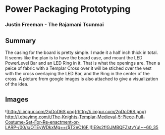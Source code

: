# Power Packaging Prototyping #
### Justin Freeman - The Rajamani Tsunmai ###



## Summary ##

The casing for the board is pretty simple.  I made it a half inch thick in total.
It seems like the plan is to have the board case, and mount the LED PowerLevel Bar
and an LED Ring in it.  That is what the openings are. Then a peice of fabric with a Templar
Cross over it will be stiched over the vest with the cross overlaying the LED Bar, and the Ring
in the center of the cross. A picture from google images is also attached to give a
visualization of the idea.

## Images ##

![http://i.imgur.com/2pDoD6S.png](http://i.imgur.com/2pDoD6S.png)
http://i.ebayimg.com/t/The-Knights-Templar-Medieval-5-Piece-Full-Costume-Set-For-Re-enactment-or-LARP-/00/s/OTEyWDkxMg==/$T2eC16F,!)!E9s2f!GJMBQFZstvYu!~~60_35